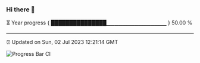 ### Hi there 👋

⏳ Year progress { ███████████████▁▁▁▁▁▁▁▁▁▁▁▁▁▁▁ } 50.00 %

---

⏰ Updated on Sun, 02 Jul 2023 12:21:14 GMT

![Progress Bar CI](https://github.com/liununu/liununu/workflows/Progress%20Bar%20CI/badge.svg)

